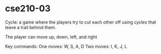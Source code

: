 # cse210-03
Cycle:
    a game where the players try to cut each other off using cycles that leave a trail behind them.

The player can move up, down, left, and right
 
Key commands: 
One moves: W, S, A, D
Two moves: I, K, J, L